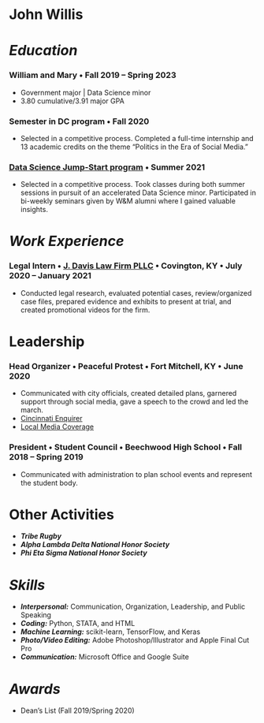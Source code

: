 # John Willis 
# ___Education___
### William and Mary •                                   Fall 2019 – Spring 2023

* Government major | Data Science minor
* 3.80 cumulative/3.91 major GPA


### Semester in DC program         •                                                                                                         Fall 2020

* Selected in a competitive process. Completed a full-time internship and 13 academic credits on the theme “Politics in the Era of Social Media.”

### [Data Science Jump-Start program](https://www.wm.edu/as/data-science/ds-jump-start-minor-summer-2020/index.php) • Summer 2021


* Selected in a competitive process. Took classes during both summer sessions in pursuit of an accelerated Data Science minor. Participated in bi-weekly seminars given by W&M alumni where I gained valuable insights. 


# ___Work Experience___
### Legal Intern • [J. Davis Law Firm PLLC](https://jdaviscounsel.com/) • Covington, KY       •                             July 2020 – January 2021


* Conducted legal research, evaluated potential cases, review/organized case files, prepared evidence and exhibits to present at trial, and created promotional videos for the firm. 


# Leadership
### Head Organizer • Peaceful Protest • Fort Mitchell, KY     •                                                             June 2020
* Communicated with city officials, created detailed plans, garnered support through social media, gave a speech to the crowd and led the march.
* [Cincinnati Enquirer](https://www.cincinnati.com/story/news/2020/06/06/fort-mitchell-protest-more-than-200-gather-george-floyd-rally-northern-kentucky/3166637001/)
* [Local Media Coverage](http://www.livingmagazines.com/2020/10/the-rippling-change-in-fort-mitchell.html)


### President • Student Council • Beechwood High School •                                          Fall 2018 – Spring 2019


* Communicated with administration to plan school events and represent the student body.


# Other Activities

* ___Tribe Rugby___
* ___Alpha Lambda Delta National Honor Society___
* ___Phi Eta Sigma National Honor Society___


# ___Skills___
* ___Interpersonal:___ Communication, Organization, Leadership, and Public Speaking
* ___Coding:___ Python, STATA, and HTML
* ___Machine Learning:___ scikit-learn, TensorFlow, and Keras
* ___Photo/Video Editing:___ Adobe Photoshop/Illustrator and Apple Final Cut Pro
* ___Communication:___ Microsoft Office and Google Suite

# ___Awards___
* Dean’s List (Fall 2019/Spring 2020)


